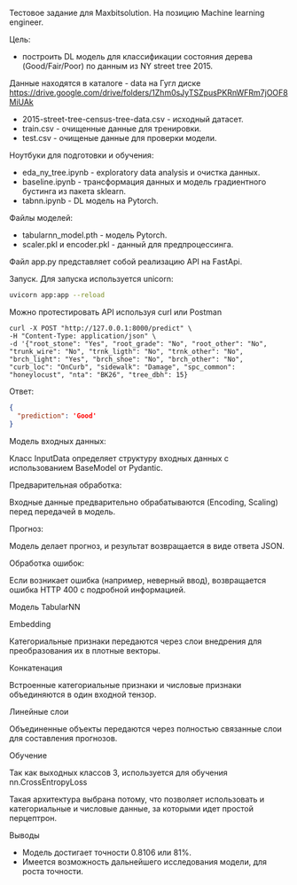 Тестовое задание для Maxbitsolution.
 На позицию Machine learning engineer.

 Цель:

-   построить DL модель для классификации состояния дерева
    (Good/Fair/Poor) по данным из NY street tree 2015.

Данные находятся в каталоге - data на Гугл диске https://drive.google.com/drive/folders/1Zhm0sJyTSZpusPKRnWFRm7jOOF8MiUAk

-   2015-street-tree-census-tree-data.csv - исходный датасет.
-   train.csv - очищенные данные для тренировки.
-   test.csv - очищеные данные для проверки модели.

Ноутбуки для подготовки и обучения:

-   eda_ny_tree.ipynb - exploratory data analysis и очистка данных.
-   baseline.ipynb - трансформация данных и модель градиентного бустинга
    из пакета sklearn.
-   tabnn.ipynb - DL модель на Pytorch.

Файлы моделей:

-   tabularnn_model.pth - модель Pytorch.
-   scaler.pkl и encoder.pkl - данный для предпроцессинга.

Файл app.py представляет собой реализацию API на FastApi.

Запуск.
Для запуска используется unicorn:
```bash
uvicorn app:app --reload
```
Можно протестировать API используя curl или Postman
```
curl -X POST "http://127.0.0.1:8000/predict" \
-H "Content-Type: application/json" \
-d '{"root_stone": "Yes", "root_grade": "No", "root_other": "No", "trunk_wire": "No", "trnk_ligth": "No", "trnk_other": "No", "brch_light": "Yes", "brch_shoe": "No", "brch_other": "No", "curb_loc": "OnCurb", "sidewalk": "Damage", "spc_common":  "honeylocust", "nta": "BK26", "tree_dbh": 15}
```
Ответ:
```json
{
  "prediction": 'Good'
}
```

Модель входных данных:

Класс InputData определяет структуру входных данных с использованием
BaseModel от Pydantic.

Предварительная обработка:

Входные данные предварительно обрабатываются (Encoding, Scaling) перед
передачей в модель.

Прогноз:

Модель делает прогноз, и результат возвращается в виде ответа JSON.

Обработка ошибок:

Если возникает ошибка (например, неверный ввод), возвращается ошибка
HTTP 400 с подробной информацией.

Модель TabularNN

Embedding

Категориальные признаки передаются через слои внедрения для
преобразования их в плотные векторы.

Конкатенация

Встроенные категориальные признаки и числовые признаки объединяются в
один входной тензор.

Линейные слои

Объединенные объекты передаются через полностью связанные слои для
составления прогнозов.

Обучение

Так как выходных классов 3, используется для обучения
nn.CrossEntropyLoss

Такая архитектура выбрана потому, что позволяет использовать и
категориальные и числовые данные, за которыми идет простой перцептрон.

Выводы

-   Модель достигает точности 0.8106 или 81%.
-   Имеется возможность дальнейшего исследования модели, для роста
    точности.
